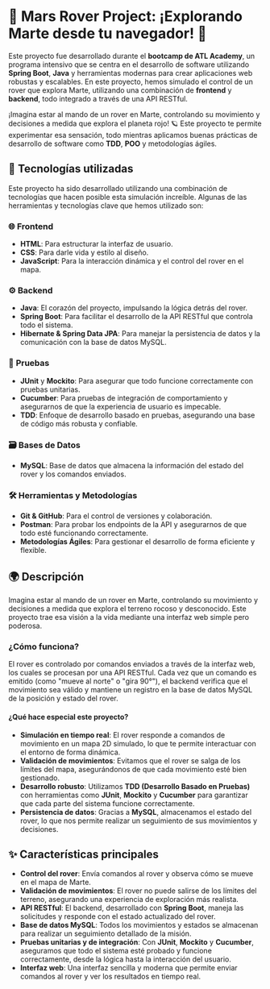 # 🚀 Mars Rover Project: ¡Explorando Marte desde tu navegador! 🌌

Este proyecto fue desarrollado durante el **bootcamp de ATL Academy**, un programa intensivo que se centra en el desarrollo de software utilizando **Spring Boot**, **Java** y herramientas modernas para crear aplicaciones web robustas y escalables. En este proyecto, hemos simulado el control de un rover que explora Marte, utilizando una combinación de **frontend** y **backend**, todo integrado a través de una API RESTful.

¡Imagina estar al mando de un rover en Marte, controlando su movimiento y decisiones a medida que explora el planeta rojo! 🪐 Este proyecto te permite experimentar esa sensación, todo mientras aplicamos buenas prácticas de desarrollo de software como **TDD**, **POO** y metodologías ágiles.

## 🚀 Tecnologías utilizadas

Este proyecto ha sido desarrollado utilizando una combinación de tecnologías que hacen posible esta simulación increíble. Algunas de las herramientas y tecnologías clave que hemos utilizado son:

### 🌐 **Frontend**
- **HTML**: Para estructurar la interfaz de usuario.
- **CSS**: Para darle vida y estilo al diseño.
- **JavaScript**: Para la interacción dinámica y el control del rover en el mapa.

### ⚙️ **Backend**
- **Java**: El corazón del proyecto, impulsando la lógica detrás del rover.
- **Spring Boot**: Para facilitar el desarrollo de la API RESTful que controla todo el sistema.
- **Hibernate & Spring Data JPA**: Para manejar la persistencia de datos y la comunicación con la base de datos MySQL.

### 🧪 **Pruebas**
- **JUnit** y **Mockito**: Para asegurar que todo funcione correctamente con pruebas unitarias.
- **Cucumber**: Para pruebas de integración de comportamiento y asegurarnos de que la experiencia de usuario es impecable.
- **TDD**: Enfoque de desarrollo basado en pruebas, asegurando una base de código más robusta y confiable.

### 🗃 **Bases de Datos**
- **MySQL**: Base de datos que almacena la información del estado del rover y los comandos enviados.

### 🛠 **Herramientas y Metodologías**
- **Git & GitHub**: Para el control de versiones y colaboración.
- **Postman**: Para probar los endpoints de la API y asegurarnos de que todo esté funcionando correctamente.
- **Metodologías Ágiles**: Para gestionar el desarrollo de forma eficiente y flexible.

## 🌍 Descripción

Imagina estar al mando de un rover en Marte, controlando su movimiento y decisiones a medida que explora el terreno rocoso y desconocido. Este proyecto trae esa visión a la vida mediante una interfaz web simple pero poderosa.

### ¿Cómo funciona?

El rover es controlado por comandos enviados a través de la interfaz web, los cuales se procesan por una API RESTful. Cada vez que un comando es emitido (como "mueve al norte" o "gira 90°"), el backend verifica que el movimiento sea válido y mantiene un registro en la base de datos MySQL de la posición y estado del rover.

#### ¿Qué hace especial este proyecto?

- **Simulación en tiempo real**: El rover responde a comandos de movimiento en un mapa 2D simulado, lo que te permite interactuar con el entorno de forma dinámica.
- **Validación de movimientos**: Evitamos que el rover se salga de los límites del mapa, asegurándonos de que cada movimiento esté bien gestionado.
- **Desarrollo robusto**: Utilizamos **TDD (Desarrollo Basado en Pruebas)** con herramientas como **JUnit**, **Mockito** y **Cucumber** para garantizar que cada parte del sistema funcione correctamente.
- **Persistencia de datos**: Gracias a **MySQL**, almacenamos el estado del rover, lo que nos permite realizar un seguimiento de sus movimientos y decisiones.

## ✨ Características principales

- **Control del rover**: Envía comandos al rover y observa cómo se mueve en el mapa de Marte.
- **Validación de movimientos**: El rover no puede salirse de los límites del terreno, asegurando una experiencia de exploración más realista.
- **API RESTful**: El backend, desarrollado con **Spring Boot**, maneja las solicitudes y responde con el estado actualizado del rover.
- **Base de datos MySQL**: Todos los movimientos y estados se almacenan para realizar un seguimiento detallado de la misión.
- **Pruebas unitarias y de integración**: Con **JUnit**, **Mockito** y **Cucumber**, aseguramos que todo el sistema esté probado y funcione correctamente, desde la lógica hasta la interacción del usuario.
- **Interfaz web**: Una interfaz sencilla y moderna que permite enviar comandos al rover y ver los resultados en tiempo real.

